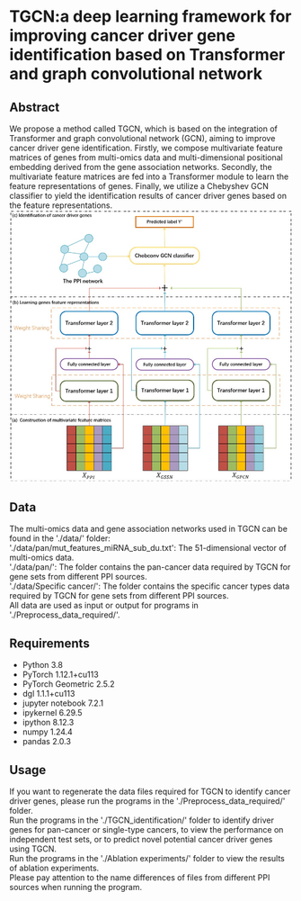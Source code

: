 # TGCN:a deep learning framework for improving cancer driver gene identification based on Transformer and graph convolutional network
## Abstract
We propose a method called TGCN, which is based on the integration of Transformer and graph convolutional network (GCN), aiming to improve cancer driver gene identification. Firstly, we compose multivariate feature matrices of genes from multi-omics data and multi-dimensional positional embedding derived from the gene association networks. Secondly, the multivariate feature matrices are fed into a Transformer module to learn the feature representations of genes. Finally, we utilize a Chebyshev GCN classifier to yield the identification results of cancer driver genes based on the feature representations.<br>
![Image text](https://github.com/wannaBMD/TGCN/blob/main/image/Figure1.jpg)
## Data
The multi-omics data and gene association networks used in TGCN can be found in the './data/' folder:<br>
'./data/pan/mut_features_miRNA_sub_du.txt': The 51-dimensional vector of multi-omics data.<br>
'./data/pan/': The folder contains the pan-cancer data required by TGCN for gene sets from different PPI sources.<br>
'./data/Specific cancer/': The folder contains the specific cancer types data required by TGCN for gene sets from different PPI sources.<br>
All data are used as input or output for programs in './Preprocess_data_required/'.<br>
## Requirements
- Python 3.8<br>
- PyTorch 1.12.1+cu113<br>
- PyTorch Geometric 2.5.2<br>
- dgl 1.1.1+cu113<br>
- jupyter notebook 7.2.1<br>
- ipykernel 6.29.5<br>
- ipython 8.12.3<br>
- numpy 1.24.4<br>
- pandas 2.0.3<br>
## Usage
If you want to regenerate the data files required for TGCN to identify cancer driver genes, please run the programs in the './Preprocess_data_required/' folder.<br>
Run the programs in the './TGCN_identification/' folder to identify driver genes for pan-cancer or single-type cancers, to view the performance on independent test sets, or to predict novel potential cancer driver genes using TGCN.<br>
Run the programs in the './Ablation experiments/' folder to view the results of ablation experiments.<br>
Please pay attention to the name differences of files from different PPI sources when running the program.<br>
